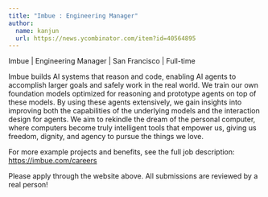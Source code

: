 ```yaml
---
title: "Imbue : Engineering Manager"
author:
  name: kanjun
  url: https://news.ycombinator.com/item?id=40564895
---
```

Imbue | Engineering Manager | San Francisco | Full-time

Imbue builds AI systems that reason and code, enabling AI agents to accomplish larger goals and safely work in the real world. We train our own foundation models optimized for reasoning and prototype agents on top of these models. By using these agents extensively, we gain insights into improving both the capabilities of the underlying models and the interaction design for agents. We aim to rekindle the dream of the personal computer, where computers become truly intelligent tools that empower us, giving us freedom, dignity, and agency to pursue the things we love.

For more example projects and benefits, see the full job description: <a href="https:&#x2F;&#x2F;imbue.com&#x2F;careers" rel="nofollow">https:&#x2F;&#x2F;imbue.com&#x2F;careers</a>

Please apply through the website above. All submissions are reviewed by a real person!
